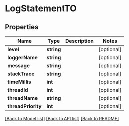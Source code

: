 # LogStatementTO

## Properties
Name | Type | Description | Notes
------------ | ------------- | ------------- | -------------
**level** | **string** |  | [optional] 
**loggerName** | **string** |  | [optional] 
**message** | **string** |  | [optional] 
**stackTrace** | **string** |  | [optional] 
**timeMillis** | **int** |  | [optional] 
**threadId** | **int** |  | [optional] 
**threadName** | **string** |  | [optional] 
**threadPriority** | **int** |  | [optional] 

[[Back to Model list]](../README.md#documentation-for-models) [[Back to API list]](../README.md#documentation-for-api-endpoints) [[Back to README]](../README.md)



